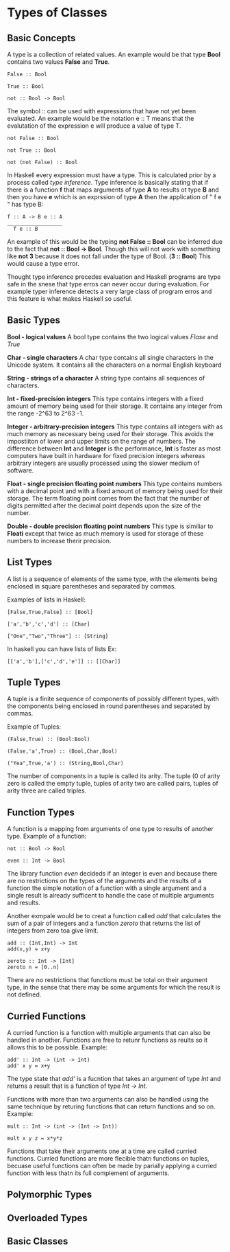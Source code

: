 # Types of Classes

  ## Basic Concepts
  
   A type is a collection of related values. An example would be that type **Bool** contains two values **False** and **True**.
    
    False :: Bool
    
    True :: Bool
    
    not :: Bool -> Bool
   The symbol :: can be used with expressions that have not yet been evaluated. An example would be the notation e :: T means that the evalutation of the expression e will produce a value of type T.
    
    not False :: Bool
    
    not True :: Bool
    
    not (not False) :: Bool
   In Haskell every expression must have a type. This is calculated prior by a process called *type inference*. Type inference is basically stating that if there is a function **f** that maps arguments of type **A** to results ot type **B** and then you have **e** which is an exprssion of type **A** then the application of " f e " has type B:
    
    f :: A -> B e :: A
    __________________
      f e :: B
    
  An example of this would be the typing **not False :: Bool** can be inferred due to the fact that **not :: Bool -> Bool**. Though this will not work with something like **not 3** because it does not fall under the type of Bool. (**3 :: Bool**) This would cause a type error. 
  
  Thought type inference precedes evaluation and Haskell programs are type safe in the snese that type erros can never occur during evaluation. For example typer inference detects a very large class of program erros and this feature is what makes Haskell so useful.
  
  ## Basic Types
  
  **Bool - logical values**
  A bool type contains the two logical values *Flase* and *True*
  
  **Char - single characters**
  A char type contains all single characters in the Unicode system. It contains all the characters on a normal English keyboard

  **String - strings of a character**
  A string type contains all sequences of characters.
  
  **Int - fixed-precision integers**
  This type contains integers with a fixed amount of memory being used for their storage. It contains any integer from the range -2^63 to 2^63 -1.
  
  **Integer - arbitrary-precision integers**
  This type contains all integers with as much memory as necessary being used for their storage. This avoids the impostiiton of lower and upper limits on the range of numbers. The difference between **Int** and **Integer** is the performance, **Int** is faster as most computers have built in hardware for fixed precision integers whereas arbitrary integers are usually processed using the slower medium of software. 
  
  **Float - single precision floating point numbers**
  This type contains numbers with a decimal point and with a fixed amount of memory being used for their storage. The term floating point comes from the fact that the number of digits permitted after the decimal point depends upon the size of the number. 
  
  **Double - double precision floating point numbers**
  This type is similiar to **Floati** except that twice as much memory is used for storage of these numbers to increase therir precision. 
  
  ## List Types
  
  A list is a sequence of elements of the same type, with the elements being enclosed in square parentheses and separated by commas. 
  
  Examples of lists in Haskell:
  
  ```
  [False,True,False] :: [Bool]
  
  ['a','b','c','d'] :: [Char]
  
  ["One","Two","Three"] :: [String]
  ```
  In haskell you can have lists of lists
  Ex: 
  
  ```
  [['a','b'],['c','d','e']] :: [[Char]]
  ```
  
  ## Tuple Types
  
  A tuple is a finite sequence of components of possibly different types, with the components being enclosed in round parentheses and separated by commas. 
  
  Example of Tuples:
  
  ```
  (False,True) :: (Bool:Bool)
  
  (False,'a',True) :: (Bool,Char,Bool)
  
  ("Yea",True,'a') :: (String,Bool,Char)
  ```
  
  The number of components in a tuple is called its arity. The tuple (0 of arity zero is called the empty tuple, tuples of arity two are called pairs, tuples of arity three are called triples. 

  ## Function Types
  
  A function is a mapping from arguments of one type to results of another type. 
  Example of a function:
  
  ```
  not :: Bool -> Bool
  
  even :: Int -> Bool
  ```
  
  The library function *even* decideds if an integer is even and because there are no restrictions on the types of the arguments and the results of a function the simple notation of a function with a single argument and a single result is already sufficent to handle the case of multiple arguments and results. 
  
  Another exmpale would be to creat a function called *add* that calculates the sum of a pair of integers and a function *zeroto* that returns the list of integers from zero toa give limit. 
  
  ```
  add :: (Int,Int) -> Int
  add(x,y) = x+y
  
  zeroto :: Int -> [Int]
  zeroto n = [0..n]
  ```
  There are no restrictions that functions must be total on their argument type, in the sense that there may be some arguments for which the result is not defined. 

  ## Curried Functions
  A curried function is a function with multiple arguments that can also be handled in another. Functions are free to retunr functions as reults so it allows this to be possible. 
  Example:
  
  ```
  add' :: Int -> (int -> Int)
  add' x y = x+y
  ```
  The type state that *add'* is a fucntion that takes an argument of type *Int* and returns a result that is a function of type *Int -> Int*. 
  
  Functions with more than two arguments can also be handled using the same technique by returing functions that can return functions and so on. 
  Example: 
  
  ```
  mult :: Int -> (int -> (Int -> Int))
  
  mult x y z = x*y*z
  ```
  
  Functions that take their arguments one at a time are called curried functions. Curried functions are more flecible thatn functions on tuples, becuase useful functions can often be made by parially applying a curried function with less thatn its full complement of arguments. 
  
  ## Polymorphic Types
  
  ## Overloaded Types

  ## Basic Classes

